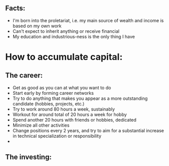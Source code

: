 ## Facts:
- I'm born into the proletariat, i.e. my main source of wealth and income is based on my own work
- Can't expect to inherit anything or receive financial 
- My education and industrious-ness is the only thing I have

# How to accumulate capital:

## The career:
- Get as good as you can at what you want to do
- Start early by forming career networks
- Try to do anything that makes you appear as a more outstanding candidate (hobbies, projects, etc.)
- Try to work around 80 hours a week, sustainably
- Workout for around total of 20 hours a week for hobby
- Spend another 20 hours with friends or hobbies, dedicated
- Minimize all other activities
- Change positions every 2 years, and try to aim for a substantial increase in technical specialization or responsibility
- 

## The investing:
